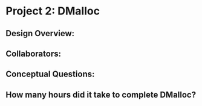 Project 2: DMalloc
===================

<!-- TODO: Fill this out. -->
## Design Overview:

## Collaborators:

## Conceptual Questions:

## How many hours did it take to complete DMalloc?
